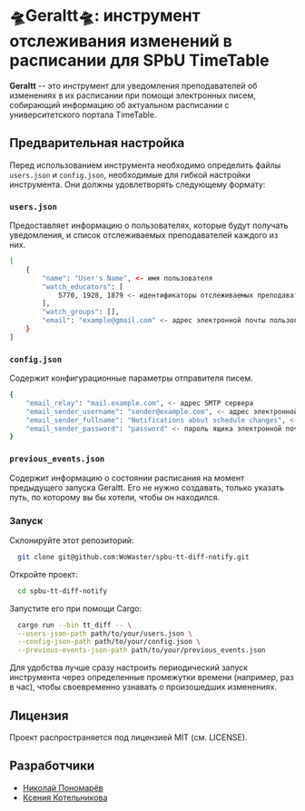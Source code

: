 # 🛸Geraltt🛸: инструмент отслеживания изменений в расписании для SPbU TimeTable

**Geraltt** -- это инструмент для уведомления преподавателей об изменениях в их расписании при помощи электронных писем, собирающий информацию об актуальном расписании с университетского портала TimeTable.

## Предварительная настройка

Перед использованием инструмента необходимо определить файлы `users.json` и `config.json`, необходимые для гибкой настройки инструмента. Они должны удовлетворять следующему формату:

### `users.json`

Предоставляет информацию о пользователях, которые будут получать уведомления, и список отслеживаемых преподавателей каждого из них.

```bash
[
    {
        "name": "User's Name", <- имя пользователя
        "watch_educators": [
            5770, 1928, 1879 <- идентификаторы отслеживаемых преподавателей
        ],
        "watch_groups": [],
        "email": "example@gmail.com" <- адрес электронной почты пользователя
    }
]
```

### `config.json`

Содержит конфигурационные параметры отправителя писем.

```bash
{
    "email_relay": "mail.example.com", <- адрес SMTP сервера
    "email_sender_username": "sender@example.com", <- адрес электронной почты, с которого будут отправляться уведомления об изменениях
    "email_sender_fullname": "Notifications about schedule changes", <- имя отправителя писем
    "email_sender_password": "password" <- пароль ящика электронной почты отправителя писем
}
```

### `previous_events.json`

Содержит информацию о состоянии расписания на момент предыдущего запуска Geraltt. Его не нужно создавать, только указать путь, по которому вы бы хотели, чтобы он находился.

### Запуск

Склонируйте этот репозиторий:
```bash
  git clone git@github.com:WoWaster/spbu-tt-diff-notify.git
```

Откройте проект:
```bash
  cd spbu-tt-diff-notify
```

Запустите его при помощи Cargo:
```bash
  cargo run --bin tt_diff -- \
  --users-json-path path/to/your/users.json \
  --config-json-path path/to/your/config.json \
  --previous-events-json-path path/to/your/previous_events.json
```

Для удобства лучше сразу настроить периодический запуск инструмента через определенные промежутки времени (например, раз в час), чтобы своевременно узнавать о произошедших изменениях.

## Лицензия

Проект распространяется под лицензией MIT (см. LICENSE).

## Разработчики
* [Николай Пономарёв](https://github.com/WoWaster)
* [Ксения Котельникова](https://github.com/p1onerka)
